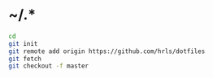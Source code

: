 # ~/.\*
```sh
cd
git init
git remote add origin https://github.com/hrls/dotfiles
git fetch
git checkout -f master
```
